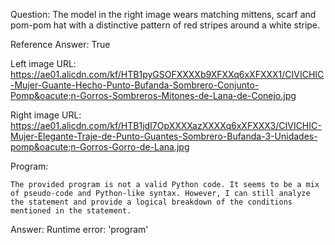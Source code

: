 Question: The model in the right image wears matching mittens, scarf and pom-pom hat with a distinctive pattern of red stripes around a white stripe.

Reference Answer: True

Left image URL: https://ae01.alicdn.com/kf/HTB1pyGSOFXXXXb9XFXXq6xXFXXX1/CIVICHIC-Mujer-Guante-Hecho-Punto-Bufanda-Sombrero-Conjunto-Pomp&oacute;n-Gorros-Sombreros-Mitones-de-Lana-de-Conejo.jpg

Right image URL: https://ae01.alicdn.com/kf/HTB1jdI7OpXXXXazXXXXq6xXFXXX3/CIVICHIC-Mujer-Elegante-Traje-de-Punto-Guantes-Sombrero-Bufanda-3-Unidades-pomp&oacute;n-Gorros-Gorro-de-Lana.jpg

Program:

```
The provided program is not a valid Python code. It seems to be a mix of pseudo-code and Python-like syntax. However, I can still analyze the statement and provide a logical breakdown of the conditions mentioned in the statement.
```
Answer: Runtime error: 'program'

